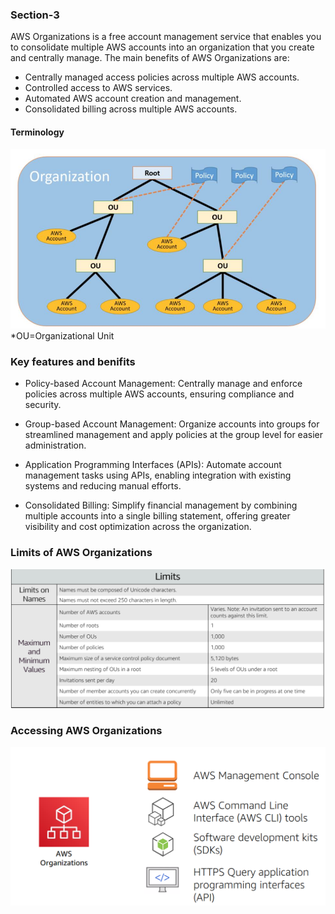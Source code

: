 ### Section-3 
AWS Organizations is a free account management service that enables you to consolidate multiple AWS accounts into an organization that you create and centrally manage.
The main benefits of AWS Organizations are:
* Centrally managed access policies across multiple AWS accounts.
* Controlled access to AWS services.
* Automated AWS account creation and management.
* Consolidated billing across multiple AWS accounts.

#### Terminology
![pricing](./3.png)
*OU=Organizational Unit


### Key features and benifits
- Policy-based Account Management: Centrally manage and enforce policies across multiple AWS accounts, ensuring compliance and security.

- Group-based Account Management: Organize accounts into groups for streamlined management and apply policies at the group level for easier administration.

- Application Programming Interfaces (APIs): Automate account management tasks using APIs, enabling integration with existing systems and reducing manual efforts.

- Consolidated Billing: Simplify financial management by combining multiple accounts into a single billing statement, offering greater visibility and cost optimization across the organization.  

### Limits of AWS Organizations
![pricing](./4.png)
### Accessing AWS Organizations
![pricing](./5.png)
